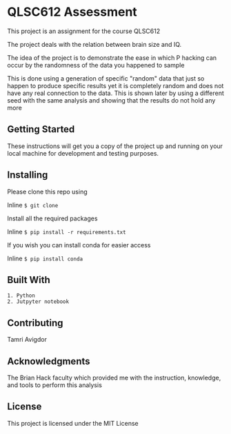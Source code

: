 # QLSC612 Assessment


This project is an assignment for the course QLSC612

The project deals with the relation between brain size and IQ.

The idea of the project is to demonstrate the ease in which P hacking can occur by the randomness of the data you happened to sample 

This is done using a generation of specific "random" data that just so happen to produce specific results yet it is completely random and does not have any real connection to the data.
This is shown later by using a different seed with the same analysis and showing that the results do not hold any more 


## Getting Started

These instructions will get you a copy of the project up and running on your local machine for development and testing purposes.

## Installing

Please clone this repo using

Inline `$ git clone`

Install all the required packages  

Inline `$ pip install -r requirements.txt`

If you wish you can install conda for easier access 

Inline `$ pip install conda` 

## Built With

    1. Python
    2. Jutpyter notebook

## Contributing

Tamri Avigdor

## Acknowledgments

The Brian Hack faculty which provided me with the instruction, knowledge, and tools to perform this analysis 



## License

This project is licensed under the MIT License 


